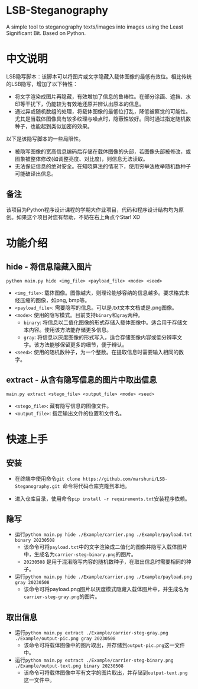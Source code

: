 # LSB-Steganography
A simple tool to steganography texts/images into images using the Least Significant Bit. Based on Python.

# 中文说明

LSB隐写脚本：该脚本可以将图片或文字隐藏入载体图像的最低有效位。相比传统的LSB隐写，增加了以下特性：

- 将文字渲染成图片再隐藏，有效增加了信息的鲁棒性。在部分涂画、遮挡、水印等干扰下，仍能较为有效地还原并辨认出原本的信息。
- 通过异或随机数组的处理，将载体图像的最低位打乱，降低被察觉的可能性。尤其是当载体图像具有较多纹理与噪点时，隐蔽性较好。同时通过指定随机数种子，也能起到类似加密的效果。

以下是该隐写脚本的一些局限性。

- 被隐写图像的宽高信息编码后存储在载体图像的头部，若图像头部被修改，或图象被整体修改(如调整亮度、对比度)，则信息无法读取。
- 无法保证信息的绝对安全。在知晓算法的情况下，使用穷举法枚举随机数种子可能破译出信息。

## 备注
该项目为Python程序设计课程的学期大作业项目，代码和程序设计结构均为原创。如果这个项目对您有帮助，不妨在右上角点个Star! XD

# 功能介绍

## hide - 将信息隐藏入图片

```shell
python main.py hide <img_file> <payload_file> <mode> <seed>
```

- `<img_file>`: 载体图像。图像越大，则理论能够容纳的信息越多。要求格式未经压缩的图像，如png, bmp等。
- `<payload_file>`: 需要隐写的信息。可以是.txt文本文档或是.png图像。
- `<mode>`: 使用的隐写模式。目前支持`binary`和`gray`两种。
  - `binary`: 将信息以二值化图像的形式存储入载体图像中。适合用于存储文本内容。使用该方法能存储更多信息。
  - `gray`: 将信息以灰度图像的形式写入，适合存储图像内容或低分辨率文字。该方法能够保留更多的细节，便于辨认。
- `<seed>`: 使用的随机数种子，为一个整数。在提取信息时需要输入相同的数字。

## extract - 从含有隐写信息的图片中取出信息

``` shell
main.py extract <stego_file> <output_file> <mode> <seed>
```

- `<stego_file>`: 藏有隐写信息的图像文件。
- `<output_file>`: 指定输出文件的位置和文件名。

# 快速上手

## 安装

- 在终端中使用命令`git clone https://github.com/marshuni/LSB-Steganography.git `命令将代码仓库克隆到本地。

- 进入仓库目录，使用命令`pip install -r requirements.txt`安装程序依赖。

## 隐写

- 运行`python main.py hide ./Example/carrier.png ./Example/payload.txt binary 20230508`
  - 该命令可将`payload.txt`中的文字渲染成二值化的图像并隐写入载体图片中，生成名为`carrier-steg-binary.png`的图片。
  - `20230508` 是用于混淆隐写内容的随机数种子，在取出信息时需要相同的种子。
- 运行`python main.py hide ./Example/carrier.png ./Example/payload.png gray 20230508`
  - 该命令可将payload.png图片以灰度模式隐藏入载体图片中，并生成名为`carrier-steg-gray.png`的图片。

## 取出信息

- 运行`python main.py extract ./Example/carrier-steg-gray.png ./Example/output-pic.png gray 20230508`
  - 该命令可将载体图像中的图片取出，并存储到`output-pic.png`这一文件中。
- 运行`python main.py extract ./Example/carrier-steg-binary.png ./Example/output-text.png binary 20230508`
  - 该命令可将载体图像中写有文字的图片取出，并存储到`output-text.png`这一文件中。

​		
